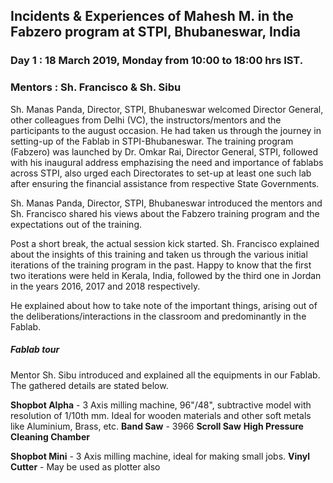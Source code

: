 ## Incidents & Experiences of Mahesh M. in the Fabzero program at STPI, Bhubaneswar, India
### Day 1 : 18 March 2019, Monday from 10:00 to 18:00 hrs IST.
### Mentors : Sh. Francisco & Sh. Sibu

Sh. Manas Panda, Director, STPI, Bhubaneswar welcomed Director General, other colleagues from Delhi (VC), the instructors/mentors and the participants to the august occasion. He had taken us through the journey in setting-up of the Fablab in STPI-Bhubaneswar. The training program (Fabzero) was launched by Dr. Omkar Rai, Director General, STPI, followed with his inaugural address emphazising the need and importance of fablabs across STPI, also urged each Directorates to set-up at least one such lab after ensuring the financial assistance from respective State Governments.

Sh. Manas Panda, Director, STPI, Bhubaneswar introduced the mentors and Sh. Francisco shared his views about the Fabzero training program and the expectations out of the training.

Post a short break, the actual session kick started. Sh. Francisco explained about the insights of this training and taken us through the various initial iterations of the training program in the past. Happy to know that the first two iterations were held in Kerala, India, followed by the third one in Jordan in the years 2016, 2017 and 2018 respectively. 

He explained about how to take note of the important things, arising out of the deliberations/interactions in the classroom and predominantly in the Fablab.

##### Fablab tour

Mentor Sh. Sibu introduced and explained all the equipments in our Fablab. The gathered details are stated below. 

**Shopbot Alpha** - 3 Axis milling machine, 96"/48", subtractive model with resolution of 1/10th mm. Ideal for wooden materials and other soft metals like Aluminium, Brass, etc.
**Band Saw** - 3966
**Scroll Saw**
**High Pressure Cleaning Chamber**

**Shopbot Mini** - 3 Axis milling machine, ideal for making small jobs.
**Vinyl Cutter** - May be used as plotter also
